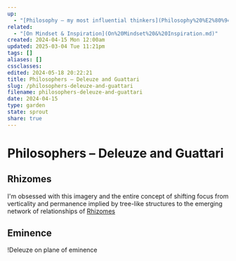 ```yaml
---
up:
  - "[Philosophy — my most influential thinkers](Philosophy%20%E2%80%94%20my%20most%20influential%20thinkers.md)"
related:
  - "[On Mindset & Inspiration](On%20Mindset%20&%20Inspiration.md)"
created: 2024-04-15 Mon 12:00am
updated: 2025-03-04 Tue 11:21pm
tags: []
aliases: []
cssclasses: 
edited: 2024-05-18 20:22:21
title: Philosophers – Deleuze and Guattari
slug: /philosophers-deleuze-and-guattari
filename: philosophers-deleuze-and-guattari
date: 2024-04-15
type: garden
state: sprout
share: true
---
```


# Philosophers – Deleuze and Guattari

## Rhizomes

I'm obsessed with this imagery and the entire concept of shifting focus from verticality and permanence implied by tree-like structures to the emerging network of relationships of [Rhizomes](./rhizomes.md#)

## Eminence

!Deleuze on plane of eminence
